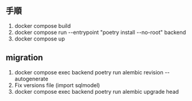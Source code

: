 ## 手順
1. docker compose build
2. docker compose run --entrypoint "poetry install --no-root" backend
3. docker compose up

## migration
1. docker compose exec backend poetry run alembic revision --autogenerate
2. Fix versions file (import sqlmodel)
3. docker compose exec backend poetry run alembic upgrade head